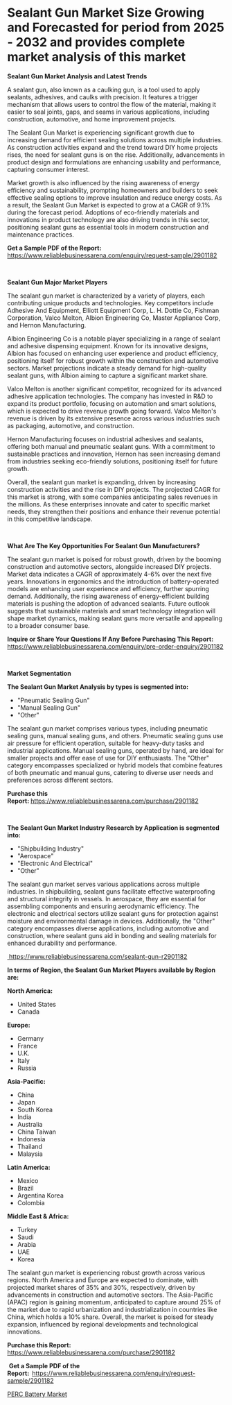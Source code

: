 <p><h1>Sealant Gun Market Size Growing and Forecasted for period from 2025 - 2032 and provides complete market analysis of this market</h1></p><p><strong>Sealant Gun Market Analysis and Latest Trends</strong></p>
<p><p>A sealant gun, also known as a caulking gun, is a tool used to apply sealants, adhesives, and caulks with precision. It features a trigger mechanism that allows users to control the flow of the material, making it easier to seal joints, gaps, and seams in various applications, including construction, automotive, and home improvement projects. </p><p>The Sealant Gun Market is experiencing significant growth due to increasing demand for efficient sealing solutions across multiple industries. As construction activities expand and the trend toward DIY home projects rises, the need for sealant guns is on the rise. Additionally, advancements in product design and formulations are enhancing usability and performance, capturing consumer interest.</p><p>Market growth is also influenced by the rising awareness of energy efficiency and sustainability, prompting homeowners and builders to seek effective sealing options to improve insulation and reduce energy costs. As a result, the Sealant Gun Market is expected to grow at a CAGR of 9.1% during the forecast period. Adoptions of eco-friendly materials and innovations in product technology are also driving trends in this sector, positioning sealant guns as essential tools in modern construction and maintenance practices.</p></p>
<p><strong>Get a Sample PDF of the Report:&nbsp;</strong> <a href="https://www.reliablebusinessarena.com/enquiry/request-sample/2901182?utm_campaign=2004&utm_medium=2&utm_source=Github&utm_content=ia&utm_term=16032025&utm_id=sealant-gun">https://www.reliablebusinessarena.com/enquiry/request-sample/2901182</a></p>
<p>&nbsp;</p>
<p><strong>Sealant Gun Major Market Players</strong></p>
<p><p>The sealant gun market is characterized by a variety of players, each contributing unique products and technologies. Key competitors include Adhesive And Equipment, Elliott Equipment Corp, L. H. Dottie Co, Fishman Corporation, Valco Melton, Albion Engineering Co, Master Appliance Corp, and Hernon Manufacturing. </p><p>Albion Engineering Co is a notable player specializing in a range of sealant and adhesive dispensing equipment. Known for its innovative designs, Albion has focused on enhancing user experience and product efficiency, positioning itself for robust growth within the construction and automotive sectors. Market projections indicate a steady demand for high-quality sealant guns, with Albion aiming to capture a significant market share.</p><p>Valco Melton is another significant competitor, recognized for its advanced adhesive application technologies. The company has invested in R&D to expand its product portfolio, focusing on automation and smart solutions, which is expected to drive revenue growth going forward. Valco Melton's revenue is driven by its extensive presence across various industries such as packaging, automotive, and construction.</p><p>Hernon Manufacturing focuses on industrial adhesives and sealants, offering both manual and pneumatic sealant guns. With a commitment to sustainable practices and innovation, Hernon has seen increasing demand from industries seeking eco-friendly solutions, positioning itself for future growth.</p><p>Overall, the sealant gun market is expanding, driven by increasing construction activities and the rise in DIY projects. The projected CAGR for this market is strong, with some companies anticipating sales revenues in the millions. As these enterprises innovate and cater to specific market needs, they strengthen their positions and enhance their revenue potential in this competitive landscape.</p></p>
<p>&nbsp;</p>
<p><strong>What Are The Key Opportunities For Sealant Gun Manufacturers?</strong></p>
<p><p>The sealant gun market is poised for robust growth, driven by the booming construction and automotive sectors, alongside increased DIY projects. Market data indicates a CAGR of approximately 4-6% over the next five years. Innovations in ergonomics and the introduction of battery-operated models are enhancing user experience and efficiency, further spurring demand. Additionally, the rising awareness of energy-efficient building materials is pushing the adoption of advanced sealants. Future outlook suggests that sustainable materials and smart technology integration will shape market dynamics, making sealant guns more versatile and appealing to a broader consumer base.</p></p>
<p><strong>Inquire or Share Your Questions If Any Before Purchasing This Report:</strong> <a href="https://www.reliablebusinessarena.com/enquiry/pre-order-enquiry/2901182?utm_campaign=2004&utm_medium=2&utm_source=Github&utm_content=ia&utm_term=16032025&utm_id=sealant-gun">https://www.reliablebusinessarena.com/enquiry/pre-order-enquiry/2901182</a></p>
<p>&nbsp;</p>
<p><strong>Market Segmentation</strong></p>
<p><strong>The Sealant Gun Market Analysis by types is segmented into:</strong></p>
<p><ul><li>"Pneumatic Sealing Gun"</li><li>"Manual Sealing Gun"</li><li>"Other"</li></ul></p>
<p><p>The sealant gun market comprises various types, including pneumatic sealing guns, manual sealing guns, and others. Pneumatic sealing guns use air pressure for efficient operation, suitable for heavy-duty tasks and industrial applications. Manual sealing guns, operated by hand, are ideal for smaller projects and offer ease of use for DIY enthusiasts. The "Other" category encompasses specialized or hybrid models that combine features of both pneumatic and manual guns, catering to diverse user needs and preferences across different sectors.</p></p>
<p><strong>Purchase this Report:&nbsp;</strong><a href="https://www.reliablebusinessarena.com/purchase/2901182?utm_campaign=2004&utm_medium=2&utm_source=Github&utm_content=ia&utm_term=16032025&utm_id=sealant-gun">https://www.reliablebusinessarena.com/purchase/2901182</a></p>
<p>&nbsp;</p>
<p><strong>The Sealant Gun Market Industry Research by Application is segmented into:</strong></p>
<p><ul><li>"Shipbuilding Industry"</li><li>"Aerospace"</li><li>"Electronic And Electrical"</li><li>"Other"</li></ul></p>
<p><p>The sealant gun market serves various applications across multiple industries. In shipbuilding, sealant guns facilitate effective waterproofing and structural integrity in vessels. In aerospace, they are essential for assembling components and ensuring aerodynamic efficiency. The electronic and electrical sectors utilize sealant guns for protection against moisture and environmental damage in devices. Additionally, the "Other" category encompasses diverse applications, including automotive and construction, where sealant guns aid in bonding and sealing materials for enhanced durability and performance.</p></p>
<p><a href="https://www.reliablebusinessarena.com/sealant-gun-r2901182?utm_campaign=2004&utm_medium=2&utm_source=Github&utm_content=ia&utm_term=16032025&utm_id=sealant-gun">&nbsp;https://www.reliablebusinessarena.com/sealant-gun-r2901182</a></p>
<p><strong>In terms of Region, the Sealant Gun Market Players available by Region are:</strong></p>
<p>
    <p> <strong> North America: </strong>
        <ul>
            <li>United States</li>
            <li>Canada</li>
        </ul>
        </p> 
    <p> <strong> Europe: </strong>
        <ul>
            <li>Germany</li>
            <li>France</li>
            <li>U.K.</li>
            <li>Italy</li>
            <li>Russia</li>
        </ul>
        </p> 
    <p> <strong> Asia-Pacific: </strong>
        <ul>
            <li>China</li>
            <li>Japan</li>
            <li>South Korea</li>
            <li>India</li>
            <li>Australia</li>
            <li>China Taiwan</li>
            <li>Indonesia</li>
            <li>Thailand</li>
            <li>Malaysia</li>
        </ul>
        </p> 
    <p> <strong> Latin America: </strong>
        <ul>
            <li>Mexico</li>
            <li>Brazil</li>
            <li>Argentina Korea</li>
            <li>Colombia</li>
        </ul>
        </p> 
    <p> <strong> Middle East & Africa: </strong>
        <ul>
            <li>Turkey</li>
            <li>Saudi</li>
            <li>Arabia</li>
            <li>UAE</li>
            <li>Korea</li>
        </ul>
    </p>
    </p>
<p><p>The sealant gun market is experiencing robust growth across various regions. North America and Europe are expected to dominate, with projected market shares of 35% and 30%, respectively, driven by advancements in construction and automotive sectors. The Asia-Pacific (APAC) region is gaining momentum, anticipated to capture around 25% of the market due to rapid urbanization and industrialization in countries like China, which holds a 10% share. Overall, the market is poised for steady expansion, influenced by regional developments and technological innovations.</p></p>
<p><strong>Purchase this Report: </strong><a href="https://www.reliablebusinessarena.com/purchase/2901182?utm_campaign=2004&utm_medium=2&utm_source=Github&utm_content=ia&utm_term=16032025&utm_id=sealant-gun">https://www.reliablebusinessarena.com/purchase/2901182</a></p>
<p>&nbsp;<strong>Get a Sample PDF of the Report:&nbsp;&nbsp;</strong><a href="https://www.reliablebusinessarena.com/enquiry/request-sample/2901182?utm_campaign=2004&utm_medium=2&utm_source=Github&utm_content=ia&utm_term=16032025&utm_id=sealant-gun">https://www.reliablebusinessarena.com/enquiry/request-sample/2901182</a></p>
<p><strong></strong></p>
<p><p><a href="https://github.com/globismark/Market-Research-Report-List-6/blob/main/perc-battery-market.md?utm_campaign=2004&utm_medium=2&utm_source=Github&utm_content=ia&utm_term=16032025&utm_id=sealant-gun">PERC Battery Market</a></p></p>